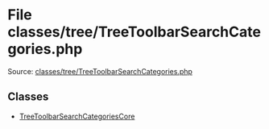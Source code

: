 File classes/tree/TreeToolbarSearchCategories.php
=========

Source: [classes/tree/TreeToolbarSearchCategories.php](https://github.com/PrestaShop/PrestaShop/blob/1.6.0.8/classes/tree/TreeToolbarSearchCategories.php)


Classes
-------

* [TreeToolbarSearchCategoriesCore](class.TreeToolbarSearchCategoriesCore.md)

